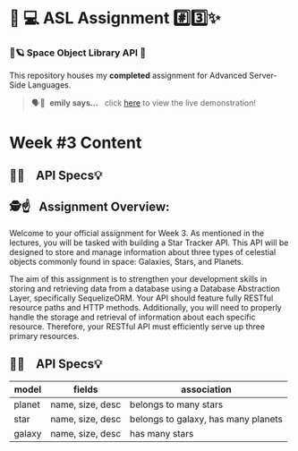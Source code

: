 # 🔗 💻 ASL Assignment #️⃣3️⃣✨

### 📁🪐 Space Object Library API 💫

This repository houses my **completed** assignment for Advanced Server-Side Languages.

> 🗣️💬&nbsp; **emily says...**&nbsp;&nbsp; click [here](https://www.dropbox.com/scl/fi/zkhfqz06dq7cnely1o38i/asl-space-demo-screenshots.pdf?rlkey=fxjefsh7nxhu48ln8g3cy9t2e&st=62d6dfwi&dl=0) to view the live demonstration!

# Week #3 Content

## 💎💎 &nbsp;&nbsp; API Specs💡

## 🕵️☝&nbsp;&nbsp; Assignment Overview:

Welcome to your official assignment for Week 3. As mentioned in the lectures, you will be tasked with building a Star Tracker API. This API will be designed to store and manage information about three types of celestial objects commonly found in space: Galaxies, Stars, and Planets.

The aim of this assignment is to strengthen your development skills in storing and retrieving data from a database using a Database Abstraction Layer, specifically SequelizeORM. Your API should feature fully RESTful resource paths and HTTP methods. Additionally, you will need to properly handle the storage and retrieval of information about each specific resource. Therefore, your RESTful API must efficiently serve up three primary resources.
<br>

## 💎💎 &nbsp;&nbsp; API Specs💡

| model  | fields           | association                         |
| ------ | ---------------- | ----------------------------------- |
| planet | name, size, desc | belongs to many stars               |
| star   | name, size, desc | belongs to galaxy, has many planets |
| galaxy | name, size, desc | has many stars                      |
